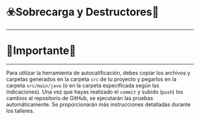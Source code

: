 # ☣️Sobrecarga y Destructores🧨
<span style="font-size: 24px;"></span>
_____________________________

# 📢Importante📯
<span style="font-size: 24px;"></span>
_____________________________

Para utilizar la herramienta de autocalificación, debes copiar los archivos y carpetas generados en la carpeta `src` de tu proyecto y pegarlos en la carpeta `src/main/java` (o en la carpeta especificada según las indicaciones). Una vez que hayas realizado el `commit` y subido (`push`) los cambios al repositorio de GitHub, se ejecutarán las pruebas automáticamente. Se proporcionarán más instrucciones detalladas durante los talleres.
